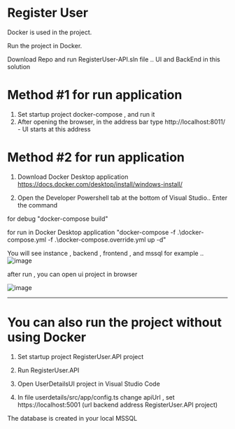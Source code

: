 # Register User

Docker is used in the project.

Run the project in Docker.

Download Repo and run RegisterUser-API.sln file ..  UI and BackEnd in this solution

# Method #1 for run application

1) Set startup project docker-compose , and run it 
2) After opening the browser, in the address bar type  http://localhost:8011/  - UI starts at this address
 
# Method #2 for run application
 
1) Download Docker Desktop application  https://docs.docker.com/desktop/install/windows-install/

2) Open the Developer Powershell tab at the bottom of Visual Studio.. Enter the command
 
 for debug
"docker-compose build"


for run in Docker Desktop application 
"docker-compose -f .\docker-compose.yml -f .\docker-compose.override.yml up -d"


You will see instance , backend , frontend , and mssql 
for example ..
![image](https://user-images.githubusercontent.com/46989769/229551315-5437592c-495d-41f1-97e9-59c57057d27b.png)


after run , you can open ui project in browser

![image](https://user-images.githubusercontent.com/46989769/229552051-55cc319a-e92f-4063-a1c7-00264cb0cc2e.png)

---------------------------------------------------------------

# You can also run the project without using Docker

1) Set startup project RegisterUser.API project

2) Run RegisterUser.API

3) Open UserDetailsUI  project in Visual Studio Code
 
4) In file userdetails/src/app/config.ts
   change apiUrl , set https://localhost:5001 (url backend address RegisterUser.API  project)
   
 The database is created in your local MSSQL
